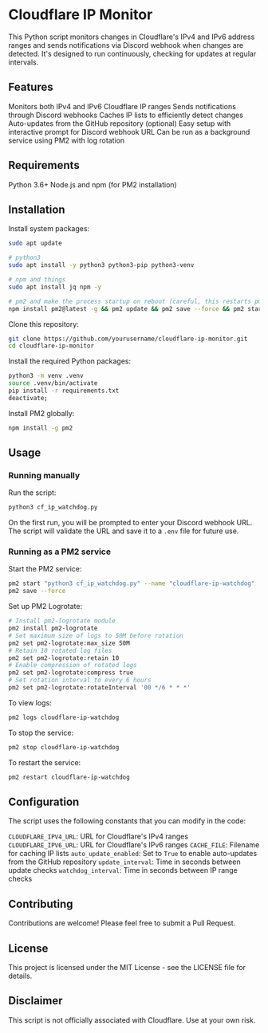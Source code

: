 # Cloudflare IP Monitor
This Python script monitors changes in Cloudflare's IPv4 and IPv6 address ranges and sends notifications via Discord webhook when changes are detected. It's designed to run continuously, checking for updates at regular intervals.
## Features

Monitors both IPv4 and IPv6 Cloudflare IP ranges
Sends notifications through Discord webhooks
Caches IP lists to efficiently detect changes
Auto-updates from the GitHub repository (optional)
Easy setup with interactive prompt for Discord webhook URL
Can be run as a background service using PM2 with log rotation

## Requirements

Python 3.6+
Node.js and npm (for PM2 installation)

## Installation

Install system packages:
```bash
sudo apt update

# python3
sudo apt install -y python3 python3-pip python3-venv

# npm and things
sudo apt install jq npm -y

# pm2 and make the process startup on reboot (careful, this restarts pm2 processes)
npm install pm2@latest -g && pm2 update && pm2 save --force && pm2 startup && pm2 save
```

Clone this repository:
```bash
git clone https://github.com/yourusername/cloudflare-ip-monitor.git
cd cloudflare-ip-monitor
```

Install the required Python packages:
```bash
python3 -m venv .venv
source .venv/bin/activate
pip install -r requirements.txt
deactivate;
```

Install PM2 globally:
```bash
npm install -g pm2
```


## Usage
### Running manually

Run the script:
```bash
python3 cf_ip_watchdog.py
```
On the first run, you will be prompted to enter your Discord webhook URL. The script will validate the URL and save it to a `.env` file for future use.

### Running as a PM2 service

Start the PM2 service:
```bash
pm2 start "python3 cf_ip_watchdog.py" --name "cloudflare-ip-watchdog"
pm2 save --force
```

Set up PM2 Logrotate:
```bash
# Install pm2-logrotate module
pm2 install pm2-logrotate
# Set maximum size of logs to 50M before rotation
pm2 set pm2-logrotate:max_size 50M
# Retain 10 rotated log files
pm2 set pm2-logrotate:retain 10
# Enable compression of rotated logs
pm2 set pm2-logrotate:compress true
# Set rotation interval to every 6 hours
pm2 set pm2-logrotate:rotateInterval '00 */6 * * *'
```

To view logs:
```bash
pm2 logs cloudflare-ip-watchdog
```

To stop the service:
```bash
pm2 stop cloudflare-ip-watchdog
```

To restart the service:
```bash
pm2 restart cloudflare-ip-watchdog
```


## Configuration
The script uses the following constants that you can modify in the code:

`CLOUDFLARE_IPV4_URL`: URL for Cloudflare's IPv4 ranges
`CLOUDFLARE_IPV6_URL`: URL for Cloudflare's IPv6 ranges
`CACHE_FILE`: Filename for caching IP lists
`auto_update_enabled`: Set to `True` to enable auto-updates from the GitHub repository
`update_interval`: Time in seconds between update checks
`watchdog_interval`: Time in seconds between IP range checks

## Contributing
Contributions are welcome! Please feel free to submit a Pull Request.
## License
This project is licensed under the MIT License - see the LICENSE file for details.
## Disclaimer
This script is not officially associated with Cloudflare. Use at your own risk.
